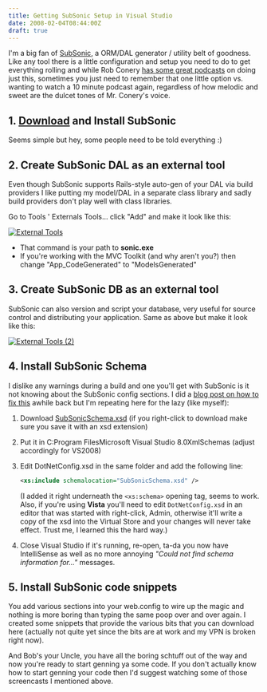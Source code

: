 ```yaml
---
title: Getting SubSonic Setup in Visual Studio
date: 2008-02-04T08:44:00Z
draft: true
---
```


I'm a big fan of [SubSonic](http://subsonicproject.com/default.aspx), a ORM/DAL generator / utility belt of goodness. Like any tool there is a little configuration and setup you need to do to get everything rolling and while Rob Conery [has some great podcasts](http://subsonicproject.com/view/using-the-command-line-tool.aspx) on doing just this, sometimes you just need to remember that one little option vs. wanting to watch a 10 minute podcast again, regardless of how melodic and sweet are the dulcet tones of Mr. Conery's voice.

## 1. [Download](http://subsonicproject.com/) and Install SubSonic

Seems simple but hey, some people need to be told everything :)

## 2. Create SubSonic DAL as an external tool

Even though SubSonic supports Rails-style auto-gen of your DAL via build providers I like putting my model/DAL in a separate class library and sadly build providers don't play well with class libraries.

Go to Tools ' Externals Tools... click "Add" and make it look like this:

[![External Tools](/images/ExternalTools_thumb.png)](/images/ExternalTools.png)

* That command is your path to **sonic.exe**
* If you're working with the MVC Toolkit (and why aren't you?) then change "App_CodeGenerated" to "ModelsGenerated"

## 3. Create SubSonic DB as an external tool

SubSonic can also version and script your database, very useful for source control and distributing your application. Same as above but make it look like this:

[![External Tools (2)](/images/ExternalTools2_thumb.png)](/images/ExternalTools2.png)

## 4. Install SubSonic Schema

I dislike any warnings during a build and one you'll get with SubSonic is it not knowing about the SubSonic config sections.  I did a [blog post on how to fix this](/about/#search=SubSonic) awhile back but I'm repeating here for the lazy (like myself):

1. Download [SubSonicSchema.xsd](/SubSonicSchema.xsd) (if you right-click to download make sure you save it with an xsd extension)
1. Put it in C:Program FilesMicrosoft Visual Studio 8.0XmlSchemas (adjust accordingly for VS2008)
1. Edit DotNetConfig.xsd in the same folder and add the following line:

    ```xml
    <xs:include schemalocation="SubSonicSchema.xsd" />
    ```

    (I added it right underneath the `<xs:schema>` opening tag, seems to work. Also, if you're using **Vista** you'll need to edit `DotNetConfig.xsd` in an editor that was started with right-click, Admin, otherwise it'll write a copy of the xsd into the Virtual Store and your changes will never take effect. Trust me, I learned this the hard way.)

1. Close Visual Studio if it's running, re-open, ta-da you now have IntelliSense as well as no more annoying _"Could not find schema information for..."_ messages.

## 5. Install SubSonic code snippets

You add various sections into your web.config to wire up the magic and nothing is more boring than typing the same poop over and over again. I created some snippets that provide the various bits that you can download here (actually not quite yet since the bits are at work and my VPN is broken right now).

And Bob's your Uncle, you have all the boring schtuff out of the way and now you're ready to start genning ya some code. If you don't actually know how to start genning your code then I'd suggest watching some of those screencasts I mentioned above.
